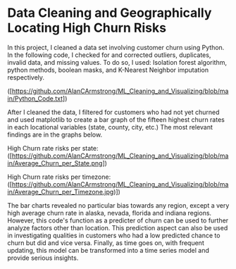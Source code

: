 # Data Cleaning and Geographically Locating High Churn Risks

In this project, I cleaned a data set involving customer churn using Python.
In the following code, I checked for and corrected outliers, duplicates, invalid data, and missing values.
To do so, I used: Isolation forest algorithm, python methods, boolean masks, and K-Nearest Neighbor imputation respectively.

([https://github.com/AlanCArmstrong/ML_Cleaning_and_Visualizing/blob/main/Python_Code.txt])

After I cleaned the data, I filtered for customers who had not yet churned and used matplotlib to create a bar graph of the fifteen highest
churn rates in each locational variables (state, county, city, etc.) The most relevant findings are in the graphs below.

High Churn rate risks per state:  
([https://github.com/AlanCArmstrong/ML_Cleaning_and_Visualizing/blob/main/Average_Churn_per_State.png])

High Churn rate risks per timezone:  
([https://github.com/AlanCArmstrong/ML_Cleaning_and_Visualizing/blob/main/Average_Churn_per_Timezone.jpg)])

The bar charts revealed no particular bias towards any region, except a very high average churn rate in alaska, nevada, florida and indiana regions. However, this code's function
as a predicter of churn can be used to further analyze factors other than location. This prediction aspect can also be used in investigating qualities in customers
who had a low predicted chance to churn but did and vice versa. Finally, as time goes on, with frequent updating, this model can be transformed into a time series model and provide
serious insights. 
